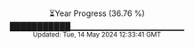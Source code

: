 <p align="center">
⏳Year Progress (36.76 %) <br>
███████████▁▁▁▁▁▁▁▁▁▁▁▁▁▁▁▁▁▁▁ <br>
<sub>Updated: Tue, 14 May 2024 12:33:41 GMT</sub>
</p>

